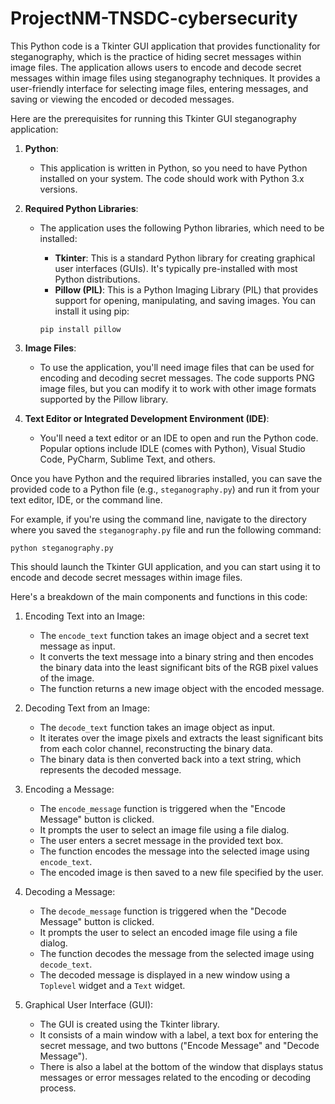 # ProjectNM-TNSDC-cybersecurity

This Python code is a Tkinter GUI application that provides functionality for steganography, which is the practice of hiding secret messages within image files.
The application allows users to encode and decode secret messages within image files using steganography techniques. It provides a user-friendly interface for selecting image files, entering messages, and saving or viewing the encoded or decoded messages.

Here are the prerequisites for running this Tkinter GUI steganography application:

1. **Python**:
   - This application is written in Python, so you need to have Python installed on your system. The code should work with Python 3.x versions.

2. **Required Python Libraries**:
   - The application uses the following Python libraries, which need to be installed:
     - **Tkinter**: This is a standard Python library for creating graphical user interfaces (GUIs). It's typically pre-installed with most Python distributions.
     - **Pillow (PIL)**: This is a Python Imaging Library (PIL) that provides support for opening, manipulating, and saving images. You can install it using pip:

     ```
     pip install pillow
     ```

3. **Image Files**:
   - To use the application, you'll need image files that can be used for encoding and decoding secret messages. The code supports PNG image files, but you can modify it to work with other image formats supported by the Pillow library.


4. **Text Editor or Integrated Development Environment (IDE)**:
   - You'll need a text editor or an IDE to open and run the Python code. Popular options include IDLE (comes with Python), Visual Studio Code, PyCharm, Sublime Text, and others.

Once you have Python and the required libraries installed, you can save the provided code to a Python file (e.g., `steganography.py`) and run it from your text editor, IDE, or the command line.

For example, if you're using the command line, navigate to the directory where you saved the `steganography.py` file and run the following command:

```
python steganography.py
```

This should launch the Tkinter GUI application, and you can start using it to encode and decode secret messages within image files.

Here's a breakdown of the main components and functions in this code:

1. Encoding Text into an Image:

   - The `encode_text` function takes an image object and a secret text message as input.
   - It converts the text message into a binary string and then encodes the binary data into the least significant bits of the RGB pixel values of the image.
   - The function returns a new image object with the encoded message.

2. Decoding Text from an Image:

   - The `decode_text` function takes an image object as input.
   - It iterates over the image pixels and extracts the least significant bits from each color channel, reconstructing the binary data.
   - The binary data is then converted back into a text string, which represents the decoded message.

3. Encoding a Message:

   - The `encode_message` function is triggered when the "Encode Message" button is clicked.
   - It prompts the user to select an image file using a file dialog.
   - The user enters a secret message in the provided text box.
   - The function encodes the message into the selected image using `encode_text`.
   - The encoded image is then saved to a new file specified by the user.

4. Decoding a Message:

   - The `decode_message` function is triggered when the "Decode Message" button is clicked.
   - It prompts the user to select an encoded image file using a file dialog.
   - The function decodes the message from the selected image using `decode_text`.
   - The decoded message is displayed in a new window using a `Toplevel` widget and a `Text` widget.

5. Graphical User Interface (GUI):
   - The GUI is created using the Tkinter library.
   - It consists of a main window with a label, a text box for entering the secret message, and two buttons ("Encode Message" and "Decode Message").
   - There is also a label at the bottom of the window that displays status messages or error messages related to the encoding or decoding process.
